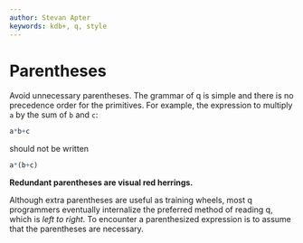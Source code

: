 ```yaml
---
author: Stevan Apter
keywords: kdb+, q, style
---
```


# Parentheses


Avoid unnecessary parentheses. The grammar of q is simple and there is no precedence order for the primitives. For example, the expression to multiply `a` by the sum of `b` and `c`:

```q
a*b+c
```

should not be written

```q
a*(b+c)
```

**Redundant parentheses are visual red herrings.**

Although extra parentheses are useful as training wheels, most q programmers eventually internalize the preferred method of reading q, which is _left to right_. To encounter a parenthesized expression is to assume that the parentheses are necessary.
